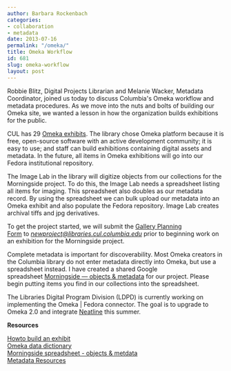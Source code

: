 ```yaml
---
author: Barbara Rockenbach
categories:
- collaboration
- metadata
date: 2013-07-16
permalink: "/omeka/"
title: Omeka Workflow
id: 681
slug: omeka-workflow
layout: post
---
```

Robbie Blitz, Digital Projects Librarian and Melanie Wacker, Metadata
  Coordinator, joined us today to discuss Columbia's Omeka workflow and metadata
  procedures. As we move into the nuts and bolts of building our Omeka site, we wanted
  a lesson in how the organization builds exhibitions for the public.

CUL has 29 <a href='http://library.columbia.edu/find/online-exhibitions.html'>Omeka exhibits</a>.
  The library chose Omeka platform because it is free, open-source software with an
  active development community; it is easy to use; and staff can build exhibitions
  containing digital assets and metadata. In the future, all items in Omeka exhibitions
  will go into our Fedora institutional repository.

The Image Lab in the library will digitize objects from our collections for the Morningside project. To do this, the
  Image Lab needs a spreadsheet listing all items for imaging. This spreadsheet also
  doubles as our metadata record. By using the spreadsheet we can bulk upload our
  metadata into an Omeka exhibit and also populate the Fedora repository. Image Lab
  creates archival tiffs and jpg derivatives.

To get the project started, we will submit the <a href='http://www.columbia.edu/cu/libraries/inside/projects/digitization/procedures/gallery_planning_form_current.doc'>Gallery
  Planning Form</a> to <em><a href='mailto:newproject@libraries.cul.columbia.edu'>newproject@libraries.cul.columbia.edu</a></em>
  prior to beginning work on an exhibition for the Morningside project.

Complete metadata is important for discoverability. Most Omeka creators in the Columbia library do
  not enter metadata directly into Omeka, but use a spreadsheet instead. I have created
  a shared Google spreadsheet <a href='https://docs.google.com/a/apps.cul.columbia.edu/spreadsheet/ccc?key=0ApG0p-0cY6b2dERaa3g2amJ6dF9kSlFxYWFKTkxNUGc&usp=sharing'>Morningside — objects & metadata</a> for our project. Please begin putting items you find in
  our collections into the spreadsheet.

The Libraries Digital Program Division (LDPD) is currently working on implementing the Omeka | Fedora connector. The goal is to
  upgrade to Omeka 2.0 and integrate <a href='http://neatline.org/'>Neatline</a> this
  summer.

<strong>Resources</strong>

<a href='https://exhibitions.cul.columbia.edu/exhibits/show/demo'>Howto build an exhibit</a><br/>
<a href='https://wiki.cul.columbia.edu/display/metadata/Omeka+Data+Dictionary'>Omeka data dictionary</a><br/>
<a href='https://docs.google.com/a/apps.cul.columbia.edu/spreadsheet/ccc?key=0ApG0p-0cY6b2dERaa3g2amJ6dF9kSlFxYWFKTkxNUGc&usp=sharing'>Morningside
  spreadsheet - objects & metdata </a><br/>
<a href='https://wiki.cul.columbia.edu/display/metadata/Home'>Metadata
  Resources</a>

